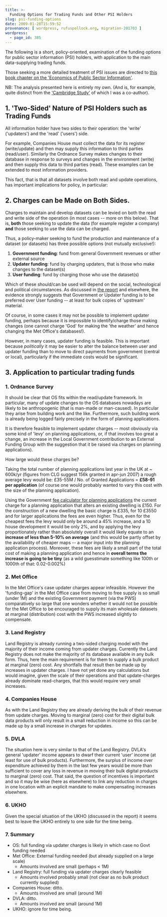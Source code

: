 ```yaml
---
title: >-
  Funding Options for Trading Funds and Other PSI Holders
slug: psi-funding-options
date: 2009-01-28T15:59:52
provenance: [ wordpress, rufuspollock.org, migration-201703 ]
wordpress:
  - page_id: 385
---
```


The following is a short, policy-oriented, examination of the funding options for public sector information (PSI) holders, with application to the main data-supplying trading funds.

Those seeking a more detailed treatment of PSI issues are directed to [this book chapter on the 'Economics of Public Sector Information'](http://rufuspollock.org/economics/papers/economics_of_psi.pdf).

NB: The analysis presented here is entirely my own. (And is, for example, quite distinct from the ['Cambridge Study'](http://www.rufuspollock.org/2008/03/12/models-of-public-sector-information-provision-via-trading-funds-report-published-today/) of which I was a co-author).

## 1. 'Two-Sided' Nature of PSI Holders such as Trading Funds

All information holder have two sides to their operation: the 'write' ('updaters') and the 'read' ('users') side.

For example, Companies House must collect the data for its register (write/update) and then may supply this information to third parties (read/user). Similarly the Ordnance Survey makes changes to their database in response to surveys and changes in the environment (write) and then supply this data to third parties (read). These examples can be extended to most information providers.

This fact, that is that all datasets involve both read and update operations, has important implications for policy, in particular:

## 2. Charges can be Made on Both Sides.

Charges to maintain and develop datasets can be levied on both the read and write side of the operation (in most cases -- more on this below). That is, **both** those seeking to update the data (for example register a company) **and** those seeking to use the data can be charged.

Thus, a policy-maker seeking to fund the production and maintenance of a dataset (or datasets) has three possible options (not mutually exclusive!):

  1. **Government funding**: fund from general Government revenues or other external source
  2. **Updater funding**: fund by charging updaters, that is those who make changes to the dataset(s)
  3. **User funding**: fund by charging those who use the dataset(s)

Which of these should/can be used will depend on the social, technological and political circumstances. As discussed in [the report][report] and elsewhere, the evidence strongly suggests that Government or Updater funding is to be preferred over User funding -- at least for bulk copies of 'upstream' material.

Of course, in some cases it may not be possible to implement updater funding, perhaps because it is impossible to identify/charge those making changes (one cannot charge 'God' for making the 'the weather' and hence changing the Met Office's databases!).

However, in many cases, updater funding is feasible. This is important because *politically* it may be easier to alter the balance between user and updater funding than to move to direct payments from government (central or local), particularly if the immediate costs would be significant.

<!-- Aside: The [original report][] for HMT, focused on estimating the effect of a move to direct Government funding because that was what was explicitly requested in the ToR. However, the report did mention that in several cases updater charges were an alternative. Nevertheless, the explicit Government funding figures may have unduly focused attention on the pure Government case. Thus it should be emphasized here that, in many cases, an updater charges approach may be a viable alternative. -->

[report]:http://www.berr.gov.uk/files/file45136.pdf

## 3. Application to particular trading funds

### 1. Ordnance Survey

<!-- Because of the forms of the ToR the [report][] did not really consider updater charges and focused on Government versus User funding (we did note that several large existing users were easily identifiable (e.g. Utilities) and therefore that it might be feasible to include them in any 'External Funding Group'). -->

It should be clear that OS fits within the read/update framework. In particular, many of update changes to the OS databases nowadays are likely to be anthropogenic (that is man-made or man-caused). In particular they arise from building work and the like. Furthermore, such building work is already being logged fairly precisely in the form of planning applications.

It is therefore feasible to implement updater charges -- most obviously via some kind of 'levy' on planning applications, or, if that involves too great a change, an increase in the Local Government contribution to an External Funding Group with the suggestion that it be raised via charges on planning applications).

How large would these charges be?

Taking the total number of planning applications last year in the UK at ~ 600k/yr (figures from CLG suggest 156k granted in apr-jun 2007) a rough average levy would be: £35-55M / No. of Granted Applications = **£58-91 per application** (of course one would probably wanted to vary this cost with the size of the planning application).

Using the Government [fee calculator for planning applications][1] the current charge for a planning application that alters an existing dwelling is £150. For the construction of a new dwelling the basic charge is £335, for 10 £3550 and for larger applications the fees are even higher. Thus, even for the cheapest fees the levy would only be around a 45% increase, and a 10 house development it would be only 2%, and by applying the levy proportionately rather than absolutely overall it would likely equate to an **increase of less than 5-10% on average** (and this would be partly offset by the availability of cheaper maps -- a major input into the planning application process). Moreover, these fees are likely a small part of the total cost of making a planning application and hence in **overall terms the increase is going to be tiny** (as a wild guesstimate something like 100th or 1000th of that: 0.02-0.002%)

[1]:http://www.planningportal.gov.uk/pins/FeeCalculatorStandalone

### 2. Met Office

In the Met Office's case updater charges appear infeasible. However the 'funding-gap' in the Met Office case from moving to free supply is so small (under 1M) and the existing Government payment (via the PWS) comparatively so large that one wonders whether it would not be possible for the Met Office to be encouraged to supply its main wholesale datasets at marginal (distribution) cost with the PWS increased slightly to compensate.

### 3. Land Registry

Land Registry is already running a two-sided charging model with the majority of their income coming from updater charges. Currently the Land Registry does not make the majority of its database available in any bulk form. Thus, here the main requirement is for them to supply a bulk product at marginal (zero) cost. Any shortfalls that result then be made up by increases in updater charges. I have not yet done any calculations but would imagine, given the scale of their operations and that update-charges already dominate read-charges, that this would require very small increases.

### 4. Companies House

As with the Land Registry they are already deriving the bulk of their revenue from update charges. Moving to marginal (zero) cost for their digital bulk data products will only result in a small reduction in income so this can be made up by a small increase in charges for updates.

### 5. DVLA

The situation here is very similar to that of the Land Registry. DVLA's general 'updater' income appears to dwarf their current 'user' income (at least for use of bulk products). Furthermore, the surplus of income over expenditure achieved by them in the last few years would be more than sufficient to cover any loss in revenue in moving their bulk digital products to marginal (zero) cost. That said, the question of incentives is important and so it may be wise (here as elsewhere) to link any reduction in charges in one location with an explicit mandate to make compensating increases elsewhere.

### 6. UKHO

Given the special situation of the UKHO (discussed in the report) it seems best to leave the UKHO entirely to one side for the time being.

### 7. Summary

  * OS: full funding via updater charges is likely in which case no Govt funding needed
  * Met Office: External funding needed (but already supplied on a large scale)
    * Amounts involved are small (perhaps < 1M)
  * Land Registry: full funding via updater charges clearly feasible
    * Amounts involved probably small (not clear as no bulk product currently supplied)
  * Companies House: ditto.
    * Amounts involved are small (around 1M)
  * DVLA: ditto.
    * Amounts involved are small (around 1M)
  * UKHO: ignore for time being.


